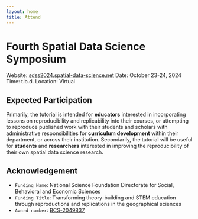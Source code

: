 ```yaml
---
layout: home
title: Attend
---
```


# Fourth Spatial Data Science Symposium

Website:  [sdss2024.spatial-data-science.net](http://sdss2024.spatial-data-science.net/)
Date: October 23-24, 2024
Time: t.b.d.
Location: Virtual

## Expected Participation

Primarily, the tutorial is intended for **educators** interested in incorporating lessons on reproducibility and replicability into their courses, or attempting to reproduce published work with their students and scholars with administrative responsibilities for **curriculum development** within their department, or across their institution.
Secondarily, the tutorial will be useful for **students** and **researchers** interested in improving the reproducibility of their own spatial data science research.

## Acknowledgement

- `Funding Name`: National Science Foundation Directorate for Social, Behavioral and Economic Sciences
- `Funding Title`: Transforming theory-building and STEM education through reproductions and replications in the geographical sciences
- `Award number`: [BCS-2049837](https://www.nsf.gov/awardsearch/showAward?AWD_ID=2049837)
